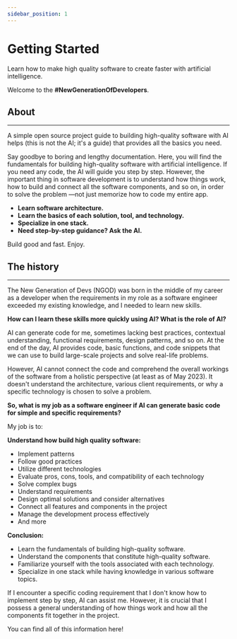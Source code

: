 ```yaml
---
sidebar_position: 1
---
```


# Getting Started

Learn how to make high quality software to create faster with artificial intelligence.

Welcome to the **#NewGenerationOfDevelopers**.

## About

***

A simple open source project guide to building high-quality software with AI helps (this is not the AI; it's a guide) that provides all the basics you need.

Say goodbye to boring and lengthy documentation. Here, you will find the fundamentals for building high-quality software with artificial intelligence. If you need any code, the AI will guide you step by step. However, the important thing in software development is to understand how things work, how to build and connect all the software components, and so on, in order to solve the problem —not just memorize how to code my entire app.

- **Learn software architecture.**
- **Learn the basics of each solution, tool, and technology.**
- **Specialize in one stack.**
- **Need step-by-step guidance? Ask the AI.**

Build good and fast. Enjoy.

## The history 

***

The New Generation of Devs (NGOD) was born in the middle of my career as a developer when the requirements in my role as a software engineer exceeded my existing knowledge, and I needed to learn new skills.

**How can I learn these skills more quickly using AI? What is the role of AI?**

AI can generate code for me, sometimes lacking best practices, contextual understanding, functional requirements, design patterns, and so on. At the end of the day, AI provides code, basic functions, and code snippets that we can use to build large-scale projects and solve real-life problems.

However, AI cannot connect the code and comprehend the overall workings of the software from a holistic perspective (at least as of May 2023). It doesn't understand the architecture, various client requirements, or why a specific technology is chosen to solve a problem.

**So, what is my job as a software engineer if AI can generate basic code for simple and specific requirements?**

My job is to:

**Understand how build high quality software:**

- Implement patterns
- Follow good practices
- Utilize different technologies
- Evaluate pros, cons, tools, and compatibility of each technology
- Solve complex bugs
- Understand requirements
- Design optimal solutions and consider alternatives
- Connect all features and components in the project
- Manage the development process effectively
- And more

**Conclusion:**

- Learn the fundamentals of building high-quality software.
- Understand the components that constitute high-quality software.
- Familiarize yourself with the tools associated with each technology.
- Specialize in one stack while having knowledge in various software topics.

If I encounter a specific coding requirement that I don't know how to implement step by step, AI can assist me. However, it is crucial that I possess a general understanding of how things work and how all the components fit together in the project.

You can find all of this information here!